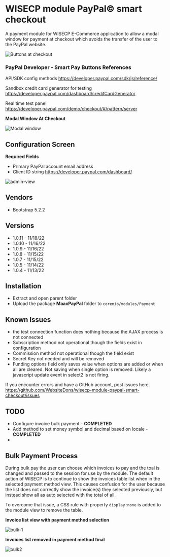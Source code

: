 # WISECP module PayPal&copy; smart checkout

A payment module for WISECP E-Commerce application to allow a modal window for payment at checkout which avoids the transfer of the user to the PayPal website.

![Buttons at checkout](https://user-images.githubusercontent.com/42153624/201633313-2477a548-d7ce-4417-adda-4f9071b2d9fa.jpg)

### PayPal Developer - Smart Pay Buttons References

API/SDK config methods https://developer.paypal.com/sdk/js/reference/

Sandbox credit card generator for testing
https://developer.paypal.com/dashboard/creditCardGenerator

Real time test panel
https://developer.paypal.com/demo/checkout/#/pattern/server

**Modal Window At Checkout**

![Modal window](https://user-images.githubusercontent.com/42153624/201633538-73aaef47-f9ec-47e4-81b9-94e15efeaefd.jpg)

## Configuration Screen
**Required Fields**

* Primary PayPal account email address
* Client ID string https://developer.paypal.com/dashboard/

![admin-view](https://user-images.githubusercontent.com/42153624/202050254-3a8b1478-3d8e-47fb-953c-45389655ffc3.png)

## Vendors
* Bootstrap 5.2.2
## Versions
* 1.0.11 - 11/18/22
* 1.0.10 - 11/16/22
* 1.0.9 - 11/16/22
* 1.0.8 - 11/15/22
* 1.0.7 - 11/15/22
* 1.0.5 - 11/14/22
* 1.0.4 - 11/13/22
## Installation
* Extract and open parent folder
* Upload the package **MaaxPayPal** folder to `coremio/modules/Payment`
## Known Issues
* the test connection function does nothing because the AJAX process is not connected
* Subscription method not operational though the fields exist in configuration
* Commission method not operational though the field exist
* Secret Key not needed and will be removed
* Funding options field only saves value when options are added or when all are cleared. Not saving when single option is removed. Likely a javascript update event in select2 is not firing.

If you encounter errors and have a GitHub account, post issues here. https://github.com/WebsiteDons/wisecp-module-paypal-smart-checkout/issues

## TODO
* Configure invoice bulk payment - **COMPLETED**
* Add method to set money symbol and decimal based on locale - **COMPLETED**
* 
## Bulk Payment Process
During bulk pay the user can choose which invoices to pay and the toal is changed and passed to the session for use by the module. The default action of WISECP is to continue to show the invoices table list when in the selected payment method view. This causes confusion for the user because the list does not correctly show the invoice(s) they selected previously, but instead show all as auto selected with the total of all.

To overcome that issue, a CSS rule with property `display:none` is added to the module view to remove the table.

**Invoice list view with payment method selection**

![bulk-1](https://user-images.githubusercontent.com/42153624/202319213-e56e198f-3d9a-4998-9e65-bcd97cc8b3c6.jpg)

**Invoices list removed in payment method final**

![bulk2](https://user-images.githubusercontent.com/42153624/202319229-abbccd75-b78e-4d29-bf4f-39243674ada6.jpg)
